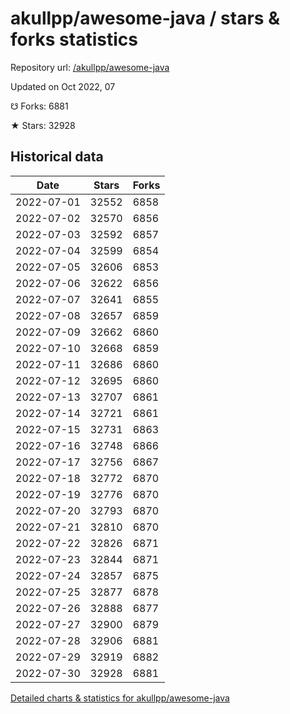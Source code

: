 # akullpp/awesome-java / stars & forks statistics

Repository url: [/akullpp/awesome-java](https://github.com/akullpp/awesome-java)

Updated on Oct 2022, 07

☋ Forks: 6881

★ Stars: 32928

## Historical data
| Date | Stars | Forks |
|------|-------|-------|
| 2022-07-01 | 32552 | 6858 | 
| 2022-07-02 | 32570 | 6856 | 
| 2022-07-03 | 32592 | 6857 | 
| 2022-07-04 | 32599 | 6854 | 
| 2022-07-05 | 32606 | 6853 | 
| 2022-07-06 | 32622 | 6856 | 
| 2022-07-07 | 32641 | 6855 | 
| 2022-07-08 | 32657 | 6859 | 
| 2022-07-09 | 32662 | 6860 | 
| 2022-07-10 | 32668 | 6859 | 
| 2022-07-11 | 32686 | 6860 | 
| 2022-07-12 | 32695 | 6860 | 
| 2022-07-13 | 32707 | 6861 | 
| 2022-07-14 | 32721 | 6861 | 
| 2022-07-15 | 32731 | 6863 | 
| 2022-07-16 | 32748 | 6866 | 
| 2022-07-17 | 32756 | 6867 | 
| 2022-07-18 | 32772 | 6870 | 
| 2022-07-19 | 32776 | 6870 | 
| 2022-07-20 | 32793 | 6870 | 
| 2022-07-21 | 32810 | 6870 | 
| 2022-07-22 | 32826 | 6871 | 
| 2022-07-23 | 32844 | 6871 | 
| 2022-07-24 | 32857 | 6875 | 
| 2022-07-25 | 32877 | 6878 | 
| 2022-07-26 | 32888 | 6877 | 
| 2022-07-27 | 32900 | 6879 | 
| 2022-07-28 | 32906 | 6881 | 
| 2022-07-29 | 32919 | 6882 | 
| 2022-07-30 | 32928 | 6881 | 


[Detailed charts & statistics for akullpp/awesome-java](https://reviewgithub.com/rep/akullpp/awesome-java)
